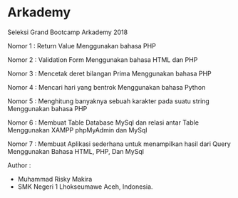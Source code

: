 # Arkademy
Seleksi Grand Bootcamp Arkademy 2018

Nomor 1 : Return Value
Menggunakan bahasa PHP

Nomor 2 : Validation Form
Menggunakan bahasa HTML dan PHP

Nomor 3 : Mencetak deret bilangan Prima
Menggunakan bahasa PHP

Nomor 4 : Mencari hari yang bentrok
Menggunakan bahasa Python

Nomor 5 : Menghitung banyaknya sebuah karakter pada suatu string
Menggunakan bahasa PHP

Nomor 6 : Membuat Table Database MySql dan relasi antar Table
Menggunakan XAMPP phpMyAdmin dan MySql

Nomor 7 : Membuat Aplikasi sederhana untuk menampilkan hasil dari Query
Menggunakan Bahasa HTML, PHP, Dan MySql


Author :
- Muhammad Risky Makira
- SMK Negeri 1 Lhokseumawe
Aceh, Indonesia.
